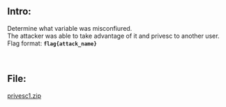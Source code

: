 ## Intro:

Determine what variable was misconfiured. <br>
The attacker was able to take advantage of it and privesc to another user. <br>
Flag format: **`flag{attack_name}`**

<br>

## File:
[privesc1.zip](https://github.com/ChronosPK/Sibiu-Military-Cyber-Challenge/files/10694423/privesc1.zip)
